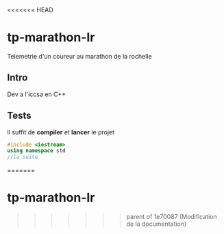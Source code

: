 <<<<<<< HEAD
# tp-marathon-lr
Telemetrie d'un coureur au marathon de la rochelle

## Intro
Dev a l'iccsa en C++

## Tests
Il suffit de **compiler** et **lancer** le projet
```cpp
#include <iostream>
using namespace std
//la suite
```
=======
# tp-marathon-lr
>>>>>>> parent of 1e70087 (Modification de la documentation)
